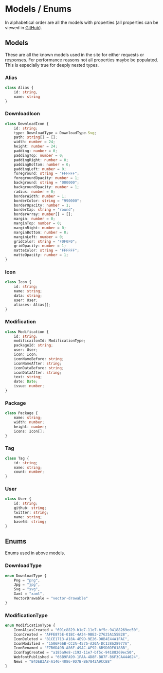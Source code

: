 # Models / Enums

In alphabetical order are all the models with properties (all properties can be viewed in [GitHub](https://github.com/Templarian/MaterialDesign-Site/tree/master/src/app/shared/models)).

## Models

These are all the known models used in the site for either requests or responses. For performance reasons not all properties maybe be populated. This is especially true for deeply nested types.

### Alias

```typescript
class Alias {
    id: string,
    name: string
}
```

### DownloadIcon

```typescript
class DownloadIcon {
    id: string;
    type: DownloadType = DownloadType.Svg;
    path: string[] = [];
    width: number = 24;
    height: number = 24;
    padding: number = 0;
    paddingTop: number = 0;
    paddingRight: number = 0;
    paddingBottom: number = 0;
    paddingLeft: number = 0;
    foreground: string = "FFFFFF";
    foregroundOpacity: number = 1;
    background: string = "000000";
    backgroundOpacity: number = 1;
    radius: number = 0;
    borderWidth: number = 1;
    borderColor: string = "990000";
    borderOpacity: number = 1;
    borderCap: string = "round";
    borderArray: number[] = [];
    margin: number = 0;
    marginTop: number = 0;
    marginRight: number = 0;
    marginBottom: number = 0;
    marginLeft: number = 0;
    gridColor: string = "F0F0F0";
    gridOpacity: number = 1;
    matteColor: string = "FFFFFF";
    matteOpacity: number = 1;
}
```

### Icon

```typescript
class Icon {
    id: string;
    name: string;
    data: string;
    user: User;
    aliases: Alias[];
}
```

### Modification

```typescript
class Modification {
    id: string;
    modificaitonId: ModificationType;
    packageId: string;
    user: User;
    icon: Icon;
    iconNameBefore: string;
    iconNameAfter: string;
    iconDataBefore: string;
    iconDataAfter: string;
    text: string;
    date: Date;
    issue: number;
}
```

### Package

```typescript
class Package {
    name: string;
    width: number;
    height: number;
    icons: Icon[];
}
```

### Tag

```typescript
class Tag {
    id: string;
    name: string;
    count: number;
}
```

### User

```typescript
class User {
    id: string;
    github: string;
    twitter: string;
    name: string;
    base64: string;
}
```

## Enums

Enums used in above models.

### DownloadType

```typescript
enum DownloadType {
    Png = "png",
    Jpg = "jpg",
    Svg = "svg",
    Xaml = "xaml",
    VectorDrawable = "vector-drawable"
}
```

### ModificationType

```typescript
enum ModificationType {
    IconAliasCreated = "691c8829-b1e7-11e7-bf5c-94188269ec50",
    IconCreated = "AFFE875E-01BC-4A34-9BE3-27625A155B28",
    IconDeleted = "B1CE1713-A18A-4E9D-9E26-D0B4E44A1FAC",
    IconModified = "1506F66B-CC2A-4575-A20A-DC138628977A",
    IconRenamed = "F7B6D49B-A86F-49AC-AF92-6B9D0DF6188B",
    IconTagCreated = "a185a9e8-c192-11e7-bf5c-94188269ec50",
    WebfontPublished = "66B9FA99-1FAA-4D8F-B87F-B6F3CA444624",
    News = "B4DEB3A8-A146-4086-9D7B-B67842A9CCB8"
}
```
